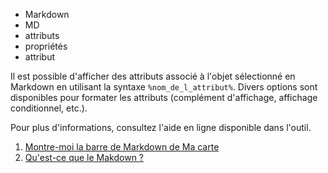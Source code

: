 - Markdown
- MD
- attributs
- propriétés
- attribut

Il est possible d'afficher des attributs associé à l'objet sélectionné en Markdown en utilisant la syntaxe `%nom_de_l_attribut%`.
Divers options sont disponibles pour formater les attributs (complément d'affichage, affichage conditionnel, etc.).

Pour plus d'informations, consultez l'aide en ligne disponible dans l'outil.

1. [Montre-moi la barre de Markdown de Ma carte](../md/la_barre_de_Markdown_de_Ma_carte.md)
1. [Qu'est-ce que le Makdown ?](../md/markdown.md)
